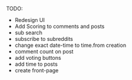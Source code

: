 TODO:
- Redesign UI
- Add Scoring to comments and posts
- sub search
- subscribe to subreddits
- change exact date-time to time.from creation
- comment count on post
- add voting buttons
- add time to posts
- create front-page



